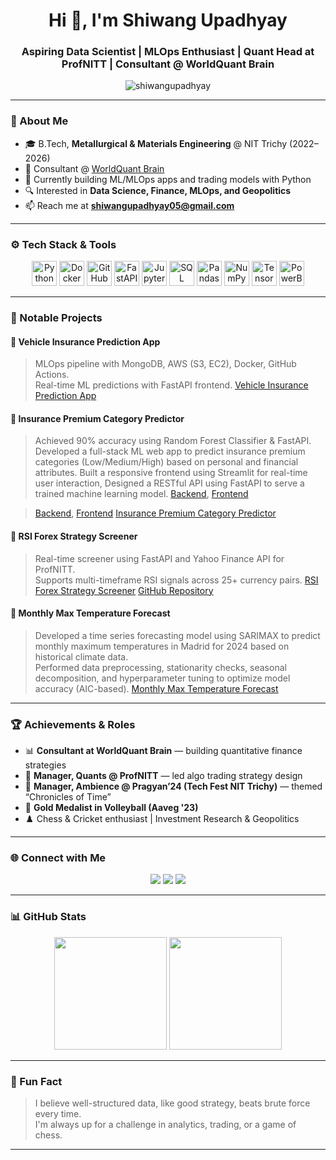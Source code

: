<h1 align="center">Hi 👋, I'm Shiwang Upadhyay</h1>
<h3 align="center">Aspiring Data Scientist | MLOps Enthusiast | Quant Head at ProfNITT | Consultant @ WorldQuant Brain</h3>

<p align="center">
  <img src="https://komarev.com/ghpvc/?username=shiwangupadhyay&label=Profile%20views&color=0e75b6&style=flat" alt="shiwangupadhyay" />
</p>

---

### 🧠 About Me

- 🎓 B.Tech, **Metallurgical & Materials Engineering** @ NIT Trichy (2022–2026)
- 💼 Consultant @ [WorldQuant Brain](https://www.worldquant.com/brain/)
- 🧪 Currently building ML/MLOps apps and trading models with Python
- 🔍 Interested in **Data Science, Finance, MLOps, and Geopolitics**
- 📫 Reach me at **shiwangupadhyay05@gmail.com**

---

### ⚙️ Tech Stack & Tools

<p align="center">
  <img src="https://cdn.jsdelivr.net/gh/devicons/devicon/icons/python/python-original.svg" height="40" alt="Python" />
  <img src="https://cdn.jsdelivr.net/gh/devicons/devicon/icons/docker/docker-original.svg" height="40" alt="Docker" />
  <img src="https://cdn.jsdelivr.net/gh/devicons/devicon/icons/github/github-original.svg" height="40" alt="GitHub" />
  <img src="https://cdn.jsdelivr.net/gh/devicons/devicon/icons/fastapi/fastapi-original.svg" height="40" alt="FastAPI" />
  <img src="https://cdn.jsdelivr.net/gh/devicons/devicon/icons/jupyter/jupyter-original.svg" height="40" alt="Jupyter" />
  <img src="https://cdn.jsdelivr.net/gh/devicons/devicon/icons/sqlite/sqlite-original.svg" height="40" alt="SQL" />
  <img src="https://cdn.jsdelivr.net/gh/devicons/devicon/icons/pandas/pandas-original.svg" height="40" alt="Pandas" />
  <img src="https://cdn.jsdelivr.net/gh/devicons/devicon/icons/numpy/numpy-original.svg" height="40" alt="NumPy" />
  <img src="https://cdn.jsdelivr.net/gh/devicons/devicon/icons/tensorflow/tensorflow-original.svg" height="40" alt="TensorFlow" />
  <img src="https://cdn.jsdelivr.net/gh/devicons/devicon/icons/microsoftsqlserver/microsoftsqlserver-plain.svg" height="40" alt="PowerBI" />
</p>

---

### 💼 Notable Projects

#### 🔹 **Vehicle Insurance Prediction App**
> MLOps pipeline with MongoDB, AWS (S3, EC2), Docker, GitHub Actions.  
> Real-time ML predictions with FastAPI frontend.
> [Vehicle Insurance Prediction App](https://github.com/shiwangupadhyay/vehicle-insurance-project)

#### 🔹 **Insurance Premium Category Predictor**
> Achieved 90% accuracy using Random Forest Classifier & FastAPI.  
> Developed a full-stack ML web app to predict insurance premium categories (Low/Medium/High) based on personal and financial attributes.
> Built a responsive frontend using Streamlit for real-time user interaction, Designed a RESTful API using FastAPI to serve a trained machine learning model.
> [Backend](https://github.com/shiwangupadhyay/insurance_premium_prediction_api), [Frontend](https://github.com/shiwangupadhyay/Insurance_premium_prediction_app)

> [Backend](https://github.com/shiwangupadhyay/insurance_premium_prediction_api), [Frontend](https://github.com/shiwangupadhyay/Insurance_premium_prediction_app)
> [Insurance Premium Category Predictor](https://insurance-premiumprediction.streamlit.app/)

#### 🔹 **RSI Forex Strategy Screener**
> Real-time screener using FastAPI and Yahoo Finance API for ProfNITT.  
> Supports multi-timeframe RSI signals across 25+ currency pairs.
> [RSI Forex Strategy Screener](https://forex-rsi-screener-8onq.onrender.com/)
> [GitHub Repository](https://github.com/shiwangupadhyay/rsi_screener_final)

#### 🔹 **Monthly Max Temperature Forecast**
> Developed a time series forecasting model using SARIMAX to predict monthly maximum temperatures in Madrid for 2024 based on historical climate data.  
> Performed data preprocessing, stationarity checks, seasonal decomposition, and hyperparameter tuning to optimize model accuracy (AIC-based).
> [Monthly Max Temperature Forecast](https://github.com/shiwangupadhyay/Monthly-maximum-temperature-projection)

---

### 🏆 Achievements & Roles

- 📊 **Consultant at WorldQuant Brain** — building quantitative finance strategies
- 🤖 **Manager, Quants @ ProfNITT** — led algo trading strategy design
- 🎨 **Manager, Ambience @ Pragyan’24 (Tech Fest NIT Trichy)** — themed “Chronicles of Time”
- 🏐 **Gold Medalist in Volleyball (Aaveg '23)**
- ♟️ Chess & Cricket enthusiast | Investment Research & Geopolitics

---

### 🌐 Connect with Me

<p align="center">
  <a href="https://github.com/shiwangupadhyay"><img src="https://img.shields.io/badge/GitHub-181717?style=for-the-badge&logo=github&logoColor=white" /></a>
  <a href="https://linkedin.com/in/shiwangupadhyay"><img src="https://img.shields.io/badge/LinkedIn-0077B5?style=for-the-badge&logo=linkedin&logoColor=white" /></a>
  <a href="mailto:shiwangupadhyay05@gmail.com"><img src="https://img.shields.io/badge/Email-D14836?style=for-the-badge&logo=gmail&logoColor=white" /></a>
</p>

---

### 📊 GitHub Stats

<p align="center">
  <img src="https://github-readme-stats.vercel.app/api?username=shiwangupadhyay&show_icons=true&theme=tokyonight" height="180" />
  <img src="https://github-readme-streak-stats.herokuapp.com/?user=shiwangupadhyay&theme=tokyonight" height="180" />
</p>

---

### 🧮 Fun Fact

> I believe well-structured data, like good strategy, beats brute force every time.  
> I'm always up for a challenge in analytics, trading, or a game of chess.

---
